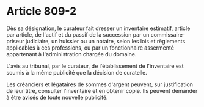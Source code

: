 # Article 809-2

Dès sa désignation, le curateur fait dresser un inventaire estimatif, article par article, de l'actif et du passif de la succession par un commissaire-priseur judiciaire, un huissier ou un notaire, selon les lois et règlements applicables à ces professions, ou par un fonctionnaire assermenté appartenant à l'administration chargée du domaine.

L'avis au tribunal, par le curateur, de l'établissement de l'inventaire est soumis à la même publicité que la décision de curatelle.

Les créanciers et légataires de sommes d'argent peuvent, sur justification de leur titre, consulter l'inventaire et en obtenir copie. Ils peuvent demander à être avisés de toute nouvelle publicité.
